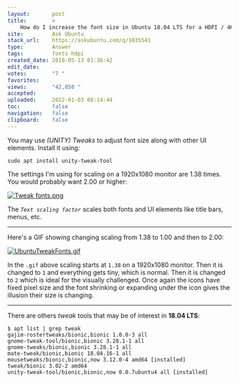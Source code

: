 ```yaml
---
layout:       post
title:        >
    How do I increase the font size in Ubuntu 18.04 LTS for a HDPI ∕ 4K display?
site:         Ask Ubuntu
stack_url:    https://askubuntu.com/q/1035541
type:         Answer
tags:         fonts hdpi
created_date: 2018-05-13 01:36:42
edit_date:    
votes:        "7 "
favorites:    
views:        "42,058 "
accepted:     
uploaded:     2022-01-03 08:14:44
toc:          false
navigation:   false
clipboard:    false
---
```


You may use *(UNITY) Tweaks* to adjust font size along with other UI elements. Install it using:

``` 
sudo apt install unity-tweak-tool

```

The settings I'm using for scaling on a 1920x1080 monitor are 1.38 times. You would probably want 2.00 or higher:

[![Tweak fonts.png][1]][1]

The *`Text scaling factor`* scales both fonts and UI elements like title bars, menus, etc.


----------

Here's a GIF showing changing scaling from 1.38 to 1.00 and then to 2.00:

[![UbuntuTweakFonts.gif][2]][2]

In the `.gif` above scaling starts at `1.38` on a 1920x1080 monitor. Then it is changed to `1` and everything gets tiny, which is normal. Then it is changed to `2` which is ideal for the visually challenged. Once again the icons have fixed pixel size and the font shrinking or expanding under the icon gives the illusion their size is changing.

----------

There are others *tweak* tools that may be of interest in **18.04 LTS**:

``` 
$ apt list | grep tweak
gajim-rostertweaks/bionic,bionic 1.0.0-3 all
gnome-tweak-tool/bionic,bionic 3.28.1-1 all
gnome-tweaks/bionic,bionic 3.28.1-1 all
mate-tweak/bionic,bionic 18.04.16-1 all
mousetweaks/bionic,bionic,now 3.12.0-4 amd64 [installed]
tweak/bionic 3.02-2 amd64
unity-tweak-tool/bionic,bionic,now 0.0.7ubuntu4 all [installed]

```

  [1]: https://i.stack.imgur.com/ebLJk.png
  [2]: https://i.stack.imgur.com/VujGV.gif
